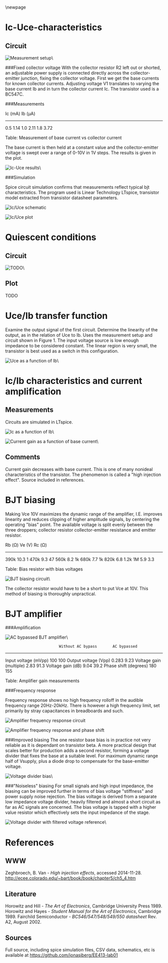 \newpage

Ic-Uce-characteristics
======================

Circuit
-------

![Measurement setup](img/ic-uce_schem.png)\


###Fixed collector voltage 
With the collector resistor R2 left out or shorted, an adjustable power supply
is connected directly across the collector-emitter junction, fixing the
collector voltage. First we get the base currents for known collector currents.
Adjusting voltage V1 translates to varying the base current Ib and in turn the
collector current Ic.  The transistor used is a BC547C.


###Measurements

Ic (mA)     Ib (µA)
-------     -------
0.5         1.14
1.0         2.11 
1.8         3.72 

Table: Measurement of base current vs collector current


The base current is then held at a constant value and the collector-emitter
voltage is swept over a range of 0-10V in 1V steps. The results is given in
the plot.

![Ic-Uce results](img/ic-uce_plot.png)\


###Simulation

Spice circuit simulation confirms that measurements reflect typical bjt
characteristics. The program used is Linear Technology LTspice, transistor
model extracted from transistor datasheet parameters.

![Ic/Uce schematic](img/ic-uce_ltspice-schem.png)

![Ic/Uce plot](img/ic-uce_ltspice-plot.png)


Quiescent conditions
====================

Circuit
-------

![TODO](img/TODO.png)\

Plot 
----
TODO


Uce/Ib transfer function
========================
Examine the output signal of the first circuit. Determine the linearity of the
output, as in the relation of Uce to Ib.
Uses the measurement setup and circuit shown in Figure 1.
The input voltage source is low enough impedance to be considered constant.
The linear region is very small, the transistor is best used as a switch in this
configuration.

![Uce as a function of Ib](img/uce-ib_plot.png)\


Ic/Ib characteristics and current amplification
===============================================

Measurements
------------
Circuits are simulated in LTspice.


![Ic as a function of Ib](img/ic-ib_plot.png)\


![Current gain as a function of base current](img/ic-ib-amplification_plot.png)\


Comments
--------
Current gain decreases with base current. This is one of many nonideal
characteristics of the transistor. The phenomenon is called a "high injection
effect". Source included in references. 


BJT biasing
===========

Making Vce 10V maximizes the dynamic range of the amplifier, I.E. improves
linearity and reduces clipping of higher amplitude signals, by centering the
operating "bias" point. The available voltage is split evenly between the three
droppers; collector resistor collector-emitter resistance and emitter resistor.

Rb (Ω)      Ve (V)      Rc (Ω)  
------      ------      ------
390k        10.3        1
470k        9.3         47
560k        8.2         1k
680k        7.7         1k
820k        6.8         1.2k
1M          5.9         3.3 

Table: Bias resistor with bias voltages

![BJT biasing circuit](img/bjt-bias_1.png)\


The collector resistor would have to be a short to put Vce at 10V. This method
of biasing is thoroughly unpractical.


BJT amplifier
=============

###Amplification

![AC bypassed BJT amplifier](img/bjt-bias_2AC.png)\


                            Without AC bypass       AC bypassed
--------------------        -----------------       -----------
Input voltage (mVpp)        100                     100
Output voltage (Vpp)        0.283                   9.23
Voltage gain (multiple)     2.83                    91.3 
Voltage gain (dB)           9.04                    39.2
Phase shift (degrees)       180                     155

Table: Amplifier gain measurements


###Frequency response

Frequency response shows no high frequency rolloff in the audible frequency
range 20Hz-20kHz. There is however a high frequency limit, set primarily by
stray capacitances in breadboards and such.

![Amplifier frequency response circuit](img/6_amplifier-av_schem.png)

![Amplifier frequency response and phase shift](img/6_amplifier-av_bode.png)


###Improved biasing
The one resistor base bias is in practice not very reliable as it is dependant
on transistor beta. A more practical design that scales better for production
adds a second resistor, forming a voltage divider that fixes the base at a
suitable level. For maximum dynamic range half of Vsupply, plus a diode drop to
compensate for the base-emitter voltage.

![Voltage divider bias](img/bjt-bias_2AC_improved.png)\


###"Noiseless" biasing
For small signals and high input impedance, the biasing can be improved further
in terms of bias voltage "stiffness" and power supply noise rejection. 
The bias voltage is derived from a separate low impedance voltage divider,
heavily filtered and almost a short circuit as far as AC signals are concerned.
The bias voltage is tapped with a higher value resistor which effectively sets
the input impedance of the stage.

![Voltage divider with filtered voltage reference](img/bjt-bias_2AC_quiet.png)\


References
==========

WWW
---
Zeghbroech, B. Van - *High injection effects*, accessed 2014-11-28.
<http://ecee.colorado.edu/~bart/book/book/chapter5/ch5_4.htm>

Literature
----------
Horowitz and Hill -  *The Art of Electronics*, Cambridge University Press 1989.
Horowitz and Hayes - *Student Manual for the Art of Electronics*, Cambridge 1989.
Fairchild Semiconductor - *BC546/547/548/549/550 datasheet* Rev. A2, August 2002.

Sources
-------
Full source, including spice simulation files, CSV data, schematics, etc is
available at <https://github.com/jonasjberg/EE413-lab01>
